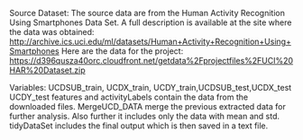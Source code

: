 Source Dataset:
The source data are from the Human Activity Recognition Using Smartphones Data Set. A full description is available at the site where the data was obtained: 
http://archive.ics.uci.edu/ml/datasets/Human+Activity+Recognition+Using+Smartphones 
Here are the data for the project: https://d396qusza40orc.cloudfront.net/getdata%2Fprojectfiles%2FUCI%20HAR%20Dataset.zip

Variables:
UCDSUB_train, UCDX_train, UCDY_train,UCDSUB_test,UCDX_test UCDY_test features and activityLabels contain the data from the downloaded files.
MergeUCD_DATA merge the previous extracted data for further analysis. Also further it includes only the data with mean and std.
tidyDataSet includes the final output which is then saved in a text file.